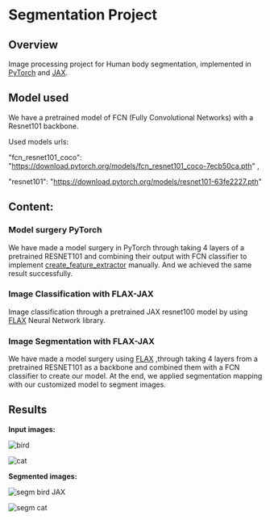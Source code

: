 # Segmentation Project
## Overview
Image processing project for Human body segmentation, implemented in [PyTorch](https://github.com/pytorch/pytorch) and [JAX](https://github.com/google/jax).

## **Model used**

We have a pretrained model of FCN (Fully Convolutional Networks) with a Resnet101 backbone. 

Used  models urls:

"fcn_resnet101_coco": "https://download.pytorch.org/models/fcn_resnet101_coco-7ecb50ca.pth" ,

"resnet101": "https://download.pytorch.org/models/resnet101-63fe2227.pth"

## **Content:**
### **Model surgery PyTorch**
We have made a model surgery in PyTorch through taking 4 layers of a pretrained RESNET101 and combining their output with FCN classifier to implement [create_feature_extractor](https://pytorch.org/vision/master/generated/torchvision.models.feature_extraction.create_feature_extractor.html#torchvision.models.feature_extraction.create_feature_extractor) manually. And we achieved the same result successfully.

### **Image Classification with FLAX-JAX**
Image classification through a pretrained JAX resnet100 model by using [FLAX](https://github.com/google/flax) Neural Network library.

### **Image Segmentation with FLAX-JAX**
We have made a model surgery using [FLAX](https://github.com/google/flax) ,through taking 4 layers from a pretrained RESNET101 as a backbone and combined them with a FCN classifier to create our model.
At the end, we applied segmentation mapping with our customized model to segment images.
## **Results**
**Input images:**

![bird](https://user-images.githubusercontent.com/83164531/146076681-266d3e67-0adf-40e5-bd1b-bfb3f447f148.png)

![cat](https://user-images.githubusercontent.com/83164531/146076863-a5ee3d63-07b7-4a55-898c-40d904afe5df.png)


**Segmented images:**

![segm bird JAX](https://user-images.githubusercontent.com/83164531/146075350-cdcf05e2-8241-4e3b-ba51-38ba79655270.png)

![segm cat](https://user-images.githubusercontent.com/83164531/146076539-03f23fde-6f35-417d-ab20-48e08e90e17c.png)

